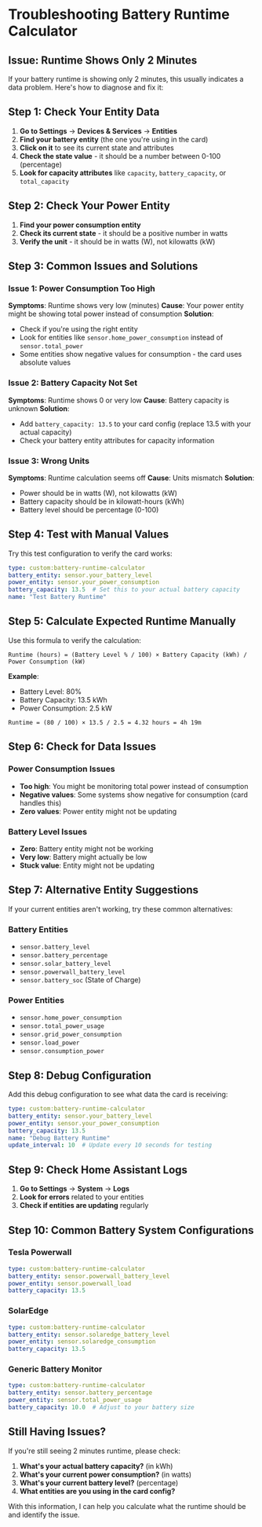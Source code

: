 # Troubleshooting Battery Runtime Calculator

## Issue: Runtime Shows Only 2 Minutes

If your battery runtime is showing only 2 minutes, this usually indicates a data problem. Here's how to diagnose and fix it:

## Step 1: Check Your Entity Data

1. **Go to Settings** → **Devices & Services** → **Entities**
2. **Find your battery entity** (the one you're using in the card)
3. **Click on it** to see its current state and attributes
4. **Check the state value** - it should be a number between 0-100 (percentage)
5. **Look for capacity attributes** like `capacity`, `battery_capacity`, or `total_capacity`

## Step 2: Check Your Power Entity

1. **Find your power consumption entity**
2. **Check its current state** - it should be a positive number in watts
3. **Verify the unit** - it should be in watts (W), not kilowatts (kW)

## Step 3: Common Issues and Solutions

### Issue 1: Power Consumption Too High
**Symptoms**: Runtime shows very low (minutes)
**Cause**: Your power entity might be showing total power instead of consumption
**Solution**: 
- Check if you're using the right entity
- Look for entities like `sensor.home_power_consumption` instead of `sensor.total_power`
- Some entities show negative values for consumption - the card uses absolute values

### Issue 2: Battery Capacity Not Set
**Symptoms**: Runtime shows 0 or very low
**Cause**: Battery capacity is unknown
**Solution**:
- Add `battery_capacity: 13.5` to your card config (replace 13.5 with your actual capacity)
- Check your battery entity attributes for capacity information

### Issue 3: Wrong Units
**Symptoms**: Runtime calculation seems off
**Cause**: Units mismatch
**Solution**:
- Power should be in watts (W), not kilowatts (kW)
- Battery capacity should be in kilowatt-hours (kWh)
- Battery level should be percentage (0-100)

## Step 4: Test with Manual Values

Try this test configuration to verify the card works:

```yaml
type: custom:battery-runtime-calculator
battery_entity: sensor.your_battery_level
power_entity: sensor.your_power_consumption
battery_capacity: 13.5  # Set this to your actual battery capacity
name: "Test Battery Runtime"
```

## Step 5: Calculate Expected Runtime Manually

Use this formula to verify the calculation:

```
Runtime (hours) = (Battery Level % / 100) × Battery Capacity (kWh) / Power Consumption (kW)
```

**Example**:
- Battery Level: 80%
- Battery Capacity: 13.5 kWh
- Power Consumption: 2.5 kW

```
Runtime = (80 / 100) × 13.5 / 2.5 = 4.32 hours = 4h 19m
```

## Step 6: Check for Data Issues

### Power Consumption Issues
- **Too high**: You might be monitoring total power instead of consumption
- **Negative values**: Some systems show negative for consumption (card handles this)
- **Zero values**: Power entity might not be updating

### Battery Level Issues
- **Zero**: Battery entity might not be working
- **Very low**: Battery might actually be low
- **Stuck value**: Entity might not be updating

## Step 7: Alternative Entity Suggestions

If your current entities aren't working, try these common alternatives:

### Battery Entities
- `sensor.battery_level`
- `sensor.battery_percentage`
- `sensor.solar_battery_level`
- `sensor.powerwall_battery_level`
- `sensor.battery_soc` (State of Charge)

### Power Entities
- `sensor.home_power_consumption`
- `sensor.total_power_usage`
- `sensor.grid_power_consumption`
- `sensor.load_power`
- `sensor.consumption_power`

## Step 8: Debug Configuration

Add this debug configuration to see what data the card is receiving:

```yaml
type: custom:battery-runtime-calculator
battery_entity: sensor.your_battery_level
power_entity: sensor.your_power_consumption
battery_capacity: 13.5
name: "Debug Battery Runtime"
update_interval: 10  # Update every 10 seconds for testing
```

## Step 9: Check Home Assistant Logs

1. **Go to Settings** → **System** → **Logs**
2. **Look for errors** related to your entities
3. **Check if entities are updating** regularly

## Step 10: Common Battery System Configurations

### Tesla Powerwall
```yaml
type: custom:battery-runtime-calculator
battery_entity: sensor.powerwall_battery_level
power_entity: sensor.powerwall_load
battery_capacity: 13.5
```

### SolarEdge
```yaml
type: custom:battery-runtime-calculator
battery_entity: sensor.solaredge_battery_level
power_entity: sensor.solaredge_consumption
battery_capacity: 13.5
```

### Generic Battery Monitor
```yaml
type: custom:battery-runtime-calculator
battery_entity: sensor.battery_percentage
power_entity: sensor.total_power_usage
battery_capacity: 10.0  # Adjust to your battery size
```

## Still Having Issues?

If you're still seeing 2 minutes runtime, please check:

1. **What's your actual battery capacity?** (in kWh)
2. **What's your current power consumption?** (in watts)
3. **What's your current battery level?** (percentage)
4. **What entities are you using in the card config?**

With this information, I can help you calculate what the runtime should be and identify the issue.
